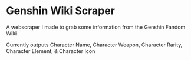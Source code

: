 # Genshin Wiki Scraper
 A webscraper I made to grab some information from the Genshin Fandom Wiki
 
 Currently outputs Character Name, Character Weapon, Character Rarity, Character Element, & Character Icon
